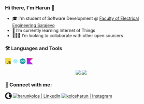 ### Hi there, I'm Harun 👋

- 🎓 I'm student of Software Development @ [Faculty of Electrical Engineering Sarajevo](https://www.etf.unsa.ba/)
- 🌱 I’m currently learning Internet of Things
- 👨🏻‍💻 I’m looking to collaborate with other open sourcers

### 🛠 Languages and Tools

<code><img height="20" src="https://raw.githubusercontent.com/github/explore/80688e429a7d4ef2fca1e82350fe8e3517d3494d/topics/javascript/javascript.png"></code>
<code><img height="20" src="https://raw.githubusercontent.com/github/explore/80688e429a7d4ef2fca1e82350fe8e3517d3494d/topics/react/react.png"></code>
<code><img height="20" src="https://raw.githubusercontent.com/github/explore/80688e429a7d4ef2fca1e82350fe8e3517d3494d/topics/arduino/arduino.png"></code> 
<code><img height="20" src="https://raw.githubusercontent.com/github/explore/80688e429a7d4ef2fca1e82350fe8e3517d3494d/topics/kotlin/kotlin.png"></code>

<p align=center>
  <a href="https://github.com/hkolos1/hkolos1" title="Go to Source">
    <img height=175 align="center" src="https://github-readme-stats.vercel.app/api?username=hkolos1&theme=react&show_icons=true">
  </a>
  <a href="https://github.com/hkolos1/hkolos1">
  <img height=175 align="center" src="https://github-readme-stats.vercel.app/api/top-langs/?username=hkolos1&layout=compact" />
  </a>
</p>

### 🔗 Connect with me:

[<img align="center" alt="hkolos.com" width="22px" src="https://raw.githubusercontent.com/iconic/open-iconic/master/svg/globe.svg" />][website]
[<img align="center" alt="harunkolos | LinkedIn" width="22px" src="https://cdn.jsdelivr.net/npm/simple-icons@v3/icons/linkedin.svg" />][linkedin]
[<img align="center" alt="kolosharun | Instagram" width="22px" src="https://cdn.jsdelivr.net/npm/simple-icons@v3/icons/instagram.svg" />][instagram]

[website]: https://www.hkolos.com/
[instagram]: https://www.instagram.com/kolosharun/
[linkedin]: https://www.linkedin.com/in/harunkolos/

